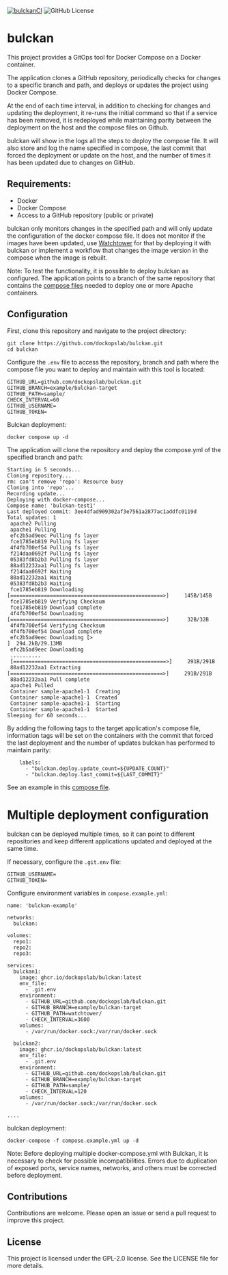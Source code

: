 [![bulckanCI](https://github.com/dockopslab/bulckan/actions/workflows/bulckanCI.yml/badge.svg?branch=main)](https://github.com/dockopslab/bulckan/actions/workflows/bulckanCI.yml)
![GitHub License](https://img.shields.io/github/license/dockopslab/bulckan)


# bulckan

This project provides a GitOps tool for Docker Compose on a Docker container.

The application clones a GitHub repository, periodically checks for changes to a specific branch and path, and deploys or updates the project using Docker Compose.

At the end of each time interval, in addition to checking for changes and updating the deployment, it re-runs the initial command so that if a service has been removed, it is redeployed while maintaining parity between the deployment on the host and the compose files on Github.

bulckan will show in the logs all the steps to deploy the compose file. It will also store and log the name specified in compose, the last commit that forced the deployment or update on the host, and the number of times it has been updated due to changes on GitHub.

## Requirements:
- Docker
- Docker Compose
- Access to a GitHub repository (public or private)

bulckan only monitors changes in the specified path and will only update the configuration of the docker compose file. It does not monitor if the images have been updated, use [Watchtower](https://containrrr.dev/watchtower/?ref=selfh.st) for that by deploying it with bulckan or implement a workflow that changes the image version in the compose when the image is rebuilt.

Note: To test the functionality, it is possible to deploy bulckan as configured. The application points to a branch of the same repository that contains the [compose files](https://github.com/dockopslab/bulckan/tree/example/bulckan-target) needed to deploy one or more Apache containers.

## Configuration
First, clone this repository and navigate to the project directory:

```
git clone https://github.com/dockopslab/bulckan.git
cd bulckan
```

Configure the ``.env`` file to access the repository, branch and path where the compose file you want to deploy and maintain with this tool is located:

```
GITHUB_URL=github.com/dockopslab/bulckan.git
GITHUB_BRANCH=example/bulckan-target
GITHUB_PATH=sample/
CHECK_INTERVAL=60
GITHUB_USERNAME=
GITHUB_TOKEN=
```
Bulckan deployment:

```
docker compose up -d
```

The application will clone the repository and deploy the compose.yml of the specified branch and path:

```
Starting in 5 seconds...
Cloning repository...
rm: can't remove 'repo': Resource busy
Cloning into 'repo'...
Recording update...
Deploying with docker-compose...
Compose name: 'bulckan-test1'
Last deployed commit: 3ee4dfad909302af3e7561a2877ac1addfc0119d
Total updates: 1
 apache2 Pulling 
 apache1 Pulling 
 efc2b5ad9eec Pulling fs layer 
 fce1785eb819 Pulling fs layer 
 4f4fb700ef54 Pulling fs layer 
 f214daa0692f Pulling fs layer 
 05383fd8b2b3 Pulling fs layer 
 88ad12232aa1 Pulling fs layer 
 f214daa0692f Waiting 
 88ad12232aa1 Waiting 
 05383fd8b2b3 Waiting 
 fce1785eb819 Downloading [==================================================>]     145B/145B
 fce1785eb819 Verifying Checksum 
 fce1785eb819 Download complete 
 4f4fb700ef54 Downloading [==================================================>]      32B/32B
 4f4fb700ef54 Verifying Checksum 
 4f4fb700ef54 Download complete 
 efc2b5ad9eec Downloading [>                                                  ]  294.2kB/29.13MB
 efc2b5ad9eec Downloading
 ..........
 [==================================================>]     291B/291B
 88ad12232aa1 Extracting [==================================================>]     291B/291B
 88ad12232aa1 Pull complete 
 apache1 Pulled 
 Container sample-apache1-1  Creating
 Container sample-apache1-1  Created
 Container sample-apache1-1  Starting
 Container sample-apache1-1  Started
Sleeping for 60 seconds...
```

By adding the following tags to the target application's compose file, information tags will be set on the containers with the commit that forced the last deployment and the number of updates bulckan has performed to maintain parity:

```
    labels:
      - "bulckan.deploy.update_count=${UPDATE_COUNT}"
      - "bulckan.deploy.last_commit=${LAST_COMMIT}"
```

See an example in this [compose file](https://github.com/dockopslab/bulckan/blob/example/bulckan-target/sample/docker-compose.yml).

# Multiple deployment configuration

bulckan can be deployed multiple times, so it can point to different repositories and keep different applications updated and deployed at the same time.

If necessary, configure the ``.git.env`` file:
```
GITHUB_USERNAME=
GITHUB_TOKEN=
```

Configure environment variables in ``compose.example.yml``:
```
name: 'bulckan-example'

networks:
  bulckan:

volumes:
  repo1:
  repo2:
  repo3:

services:
  bulckan1:
    image: ghcr.io/dockopslab/bulckan:latest
    env_file:
      - .git.env
    environment:
      - GITHUB_URL=github.com/dockopslab/bulckan.git
      - GITHUB_BRANCH=example/bulckan-target
      - GITHUB_PATH=watchtower/
      - CHECK_INTERVAL=3600
    volumes:
      - /var/run/docker.sock:/var/run/docker.sock
  
  bulckan2:
    image: ghcr.io/dockopslab/bulckan:latest
    env_file:
      - .git.env
    environment:
      - GITHUB_URL=github.com/dockopslab/bulckan.git
      - GITHUB_BRANCH=example/bulckan-target
      - GITHUB_PATH=sample/
      - CHECK_INTERVAL=120
    volumes:
      - /var/run/docker.sock:/var/run/docker.sock

....
```

bulckan deployment:

```
docker-compose -f compose.example.yml up -d
```

Note: Before deploying multiple docker-compose.yml with Bulckan, it is necessary to check for possible incompatibilities. Errors due to duplication of exposed ports, service names, networks, and others must be corrected before deployment.

## Contributions
Contributions are welcome. Please open an issue or send a pull request to improve this project.

## License
This project is licensed under the GPL-2.0 license. See the LICENSE file for more details.